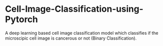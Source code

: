 # Cell-Image-Classification-using-Pytorch
A deep learning based cell image classification model which classifies if the microscipic cell image is cancerous or not (Binary Classification).
